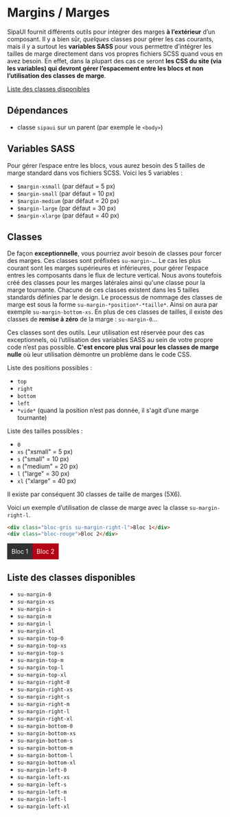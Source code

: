# Margins / Marges

SipaUI fournit différents outils pour intégrer des marges **à l’extérieur** d’un composant. Il y a bien sûr, *quelques* classes pour gérer les cas courants, mais il y a surtout les **variables SASS** pour vous permettre d’intégrer les tailles de marge directement dans vos propres fichiers SCSS quand vous en avez besoin. En effet, dans la plupart des cas ce seront **les CSS du site (via les variables) qui devront gérer l’espacement entre les blocs et non l’utilisation des classes de marge**.

<a href="#liste-classes" target="_self" class="link-button">Liste des classes disponibles</a>

<div class="dependances">

## Dépendances
- classe `sipaui` sur un parent (par exemple le `<body>`)

</div>

<!-- STORY -->

## Variables SASS

Pour gérer l’espace entre les blocs, vous aurez besoin des 5 tailles de marge standard dans vos fichiers SCSS. Voici les 5 variables&nbsp;:
- `$margin-xsmall` (par défaut = 5 px)
- `$margin-small` (par défaut = 10 px)
- `$margin-medium` (par défaut = 20 px)
- `$margin-large` (par défaut = 30 px)
- `$margin-xlarge` (par défaut = 40 px)

## Classes
De façon **exceptionnelle**, vous pourriez avoir besoin de classes pour forcer des marges. Ces classes sont préfixées `su-margin-…`. Le cas les plus courant sont les marges supérieures et inférieures, pour gérer l’espace entres les composants dans le flux de lecture vertical. Nous avons toutefois créé des classes pour les marges latérales ainsi qu'une classe pour la marge tournante. Chacune de ces classes existent dans les 5 tailles standards définies par le design. Le processus de nommage des classes de marge est sous la forme `su-margin-*position*-*taille*`. Ainsi on aura par exemple `su-margin-bottom-xs`. En plus de ces classes de tailles, il existe des classes de **remise à zéro** de la marge&nbsp;: `su-margin-0`…

<p class="alerte">
Ces classes sont des outils. Leur utilisation est réservée pour des cas exceptionnels, où l’utilisation des variables SASS au sein de votre propre code n’est pas possible. <strong>C'est encore plus vrai pour les classes de marge nulle</strong> où leur utilisation démontre un problème dans le code CSS.
</p>

Liste des positions possibles&nbsp;:
- `top`
- `right`
- `bottom`
- `left`
- `*vide*` (quand la position n’est pas donnée, il s'agit d’une marge tournante)

Liste des tailles possibles&nbsp;:
- `0`
- `xs` ("xsmall" = 5 px)
- `s` ("small" = 10 px)
- `m` ("medium" = 20 px)
- `l` ("large" = 30 px)
- `xl` ("xlarge" = 40 px)

Il existe par conséquent 30 classes de taille de marges (5X6).

Voici *un* exemple d’utilisation de classe de marge avec la classe `su-margin-right-l`.

```html
<div class="bloc-gris su-margin-right-l">Bloc 1</div>
<div class="bloc-rouge">Bloc 2</div>
```
<style>
	.flex {
		display: flex;
	}
	.bloc-gris,
	.bloc-rouge {
		color: #fff !important;
		padding: 10px;
	}
	.bloc-gris {
		background: #333;
	}
	.bloc-rouge {
		background: #b40015;
	}
</style>
<div class="sipaui flex">
	<div class="bloc-gris su-margin-right-l">Bloc 1</div>
	<div class="bloc-rouge">Bloc 2</div>
</div>




<div id="liste-classes">

## Liste des classes disponibles
- `su-margin-0`
- `su-margin-xs`
- `su-margin-s`
- `su-margin-m`
- `su-margin-l`
- `su-margin-xl`
- `su-margin-top-0`
- `su-margin-top-xs`
- `su-margin-top-s`
- `su-margin-top-m`
- `su-margin-top-l`
- `su-margin-top-xl`
- `su-margin-right-0`
- `su-margin-right-xs`
- `su-margin-right-s`
- `su-margin-right-m`
- `su-margin-right-l`
- `su-margin-right-xl`
- `su-margin-bottom-0`
- `su-margin-bottom-xs`
- `su-margin-bottom-s`
- `su-margin-bottom-m`
- `su-margin-bottom-l`
- `su-margin-bottom-xl`
- `su-margin-left-0`
- `su-margin-left-xs`
- `su-margin-left-s`
- `su-margin-left-m`
- `su-margin-left-l`
- `su-margin-left-xl`
</div>
